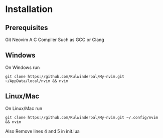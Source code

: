 # Installation
## Prerequisites
Git
Neovim
A C Compiler Such as GCC or Clang
## Windows

On Windows run
```
git clone https://github.com/Kulwinderpal/My-nvim.git ~/AppData/local/nvim && nvim
```

## Linux/Mac

On Linux/Mac run
```
git clone https://github.com/Kulwinderpal/My-nvim.git ~/.config/nvim && nvim
```
Also Remove lines 4 and 5 in init.lua
